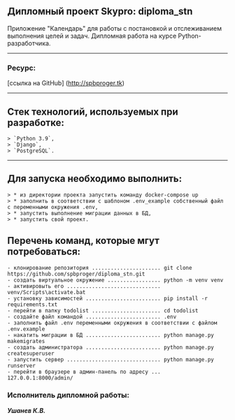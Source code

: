 ## Дипломный проект Skypro: diploma_stn
Приложение "Календарь" для работы с постановкой и отслеживанием выполнения целей и задач. 
Дипломная работа на курсе Python-разработчика. 
***
### Ресурс:
[ссылка на GitHub] (http://spbproger.tk)
***
## Cтек технологий, используемых при разработке:
    > `Python 3.9`,
    > `Django`,
    > `PostgreSQL`.
***
## Для запуска необходимо выполнить:
    > * из директории проекта запустить команду docker-compose up    
    > * заполнить в соответствии с шаблоном .env_example собственный файл с переменными окружения .env,
    > * запустить выполнение миграции данных в БД,
    > * запустить свой проект.
    
## Перечень команд, которые мгут потребоваться:
    - клонирование репозитория ...................... git clone  https://github.com/spbproger/diploma_stn.git
    - создать виртуальное окружение ................. python -m venv venv
    - активировыть его .............................. venv/Scripts\activate.bat
    - установку зависимостей ........................ pip install -r requirements.txt
    - перейти в папку todolist ...................... cd todolist
    - cоздайте файл командой ........................ .env
    - заполнить файл .env переменными окружения в соответствии с файлом  .env.example
    - накатить миграции в БД ........................ python manage.py makemigrates
    - создать администратора ........................ python manage.py createsuperuser
    - запустить сервер .............................. python manage.py runserver
    - перейти в браузере в админ-панель по адресу ... 127.0.0.1:8000/admin/

### Исполнитель дипломной работы:
_**Ушанев К.В.**_
